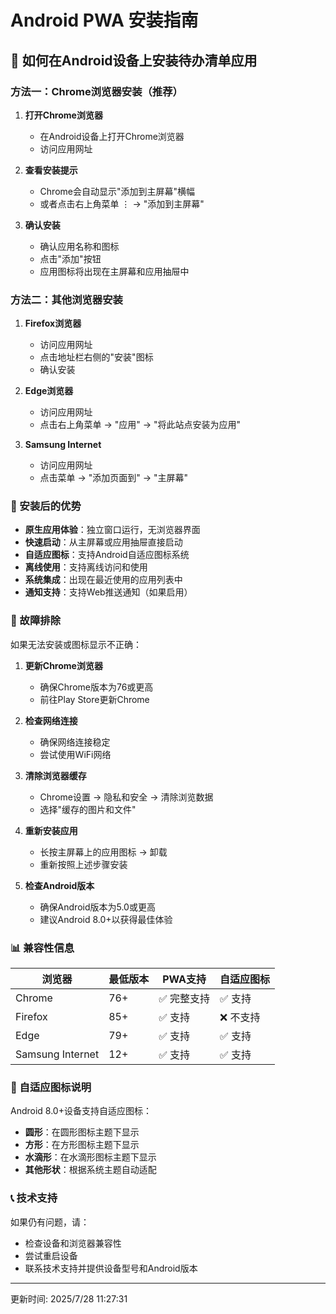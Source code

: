# Android PWA 安装指南

## 📱 如何在Android设备上安装待办清单应用

### 方法一：Chrome浏览器安装（推荐）

1. **打开Chrome浏览器**
   - 在Android设备上打开Chrome浏览器
   - 访问应用网址

2. **查看安装提示**
   - Chrome会自动显示"添加到主屏幕"横幅
   - 或者点击右上角菜单 ⋮ → "添加到主屏幕"

3. **确认安装**
   - 确认应用名称和图标
   - 点击"添加"按钮
   - 应用图标将出现在主屏幕和应用抽屉中

### 方法二：其他浏览器安装

1. **Firefox浏览器**
   - 访问应用网址
   - 点击地址栏右侧的"安装"图标
   - 确认安装

2. **Edge浏览器**
   - 访问应用网址
   - 点击右上角菜单 → "应用" → "将此站点安装为应用"

3. **Samsung Internet**
   - 访问应用网址
   - 点击菜单 → "添加页面到" → "主屏幕"

### 🎯 安装后的优势

- **原生应用体验**：独立窗口运行，无浏览器界面
- **快速启动**：从主屏幕或应用抽屉直接启动
- **自适应图标**：支持Android自适应图标系统
- **离线使用**：支持离线访问和使用
- **系统集成**：出现在最近使用的应用列表中
- **通知支持**：支持Web推送通知（如果启用）

### 🔧 故障排除

如果无法安装或图标显示不正确：

1. **更新Chrome浏览器**
   - 确保Chrome版本为76或更高
   - 前往Play Store更新Chrome

2. **检查网络连接**
   - 确保网络连接稳定
   - 尝试使用WiFi网络

3. **清除浏览器缓存**
   - Chrome设置 → 隐私和安全 → 清除浏览数据
   - 选择"缓存的图片和文件"

4. **重新安装应用**
   - 长按主屏幕上的应用图标 → 卸载
   - 重新按照上述步骤安装

5. **检查Android版本**
   - 确保Android版本为5.0或更高
   - 建议Android 8.0+以获得最佳体验

### 📊 兼容性信息

| 浏览器 | 最低版本 | PWA支持 | 自适应图标 |
|--------|----------|---------|------------|
| Chrome | 76+ | ✅ 完整支持 | ✅ 支持 |
| Firefox | 85+ | ✅ 支持 | ❌ 不支持 |
| Edge | 79+ | ✅ 支持 | ✅ 支持 |
| Samsung Internet | 12+ | ✅ 支持 | ✅ 支持 |

### 🎨 自适应图标说明

Android 8.0+设备支持自适应图标：

- **圆形**：在圆形图标主题下显示
- **方形**：在方形图标主题下显示
- **水滴形**：在水滴形图标主题下显示
- **其他形状**：根据系统主题自动适配

### 📞 技术支持

如果仍有问题，请：

- 检查设备和浏览器兼容性
- 尝试重启设备
- 联系技术支持并提供设备型号和Android版本

---

更新时间: 2025/7/28 11:27:31
